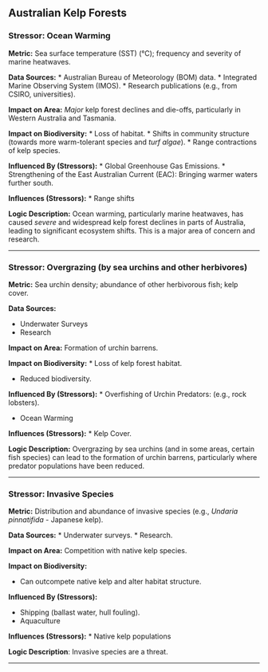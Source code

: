 ## Australian Kelp Forests

### Stressor: Ocean Warming

**Metric:** Sea surface temperature (SST) (°C); frequency and severity of marine heatwaves.

**Data Sources:**
    *   Australian Bureau of Meteorology (BOM) data.
    *   Integrated Marine Observing System (IMOS).
    *   Research publications (e.g., from CSIRO, universities).

**Impact on Area:** *Major* kelp forest declines and die-offs, particularly in Western Australia and Tasmania.

**Impact on Biodiversity:**
    *   Loss of habitat.
    *   Shifts in community structure (towards more warm-tolerant species and *turf algae*).
    *   Range contractions of kelp species.

**Influenced By (Stressors):**
    *   Global Greenhouse Gas Emissions.
    *   Strengthening of the East Australian Current (EAC): Bringing warmer waters further south.

**Influences (Stressors):**
        * Range shifts

**Logic Description:** Ocean warming, particularly marine heatwaves, has caused *severe* and widespread kelp forest declines in parts of Australia, leading to significant ecosystem shifts. This is a major area of concern and research.

---

### Stressor: Overgrazing (by sea urchins and other herbivores)

**Metric:** Sea urchin density; abundance of other herbivorous fish; kelp cover.

**Data Sources:**
  * Underwater Surveys
   * Research

**Impact on Area:** Formation of urchin barrens.

**Impact on Biodiversity:**
    *   Loss of kelp forest habitat.
   * Reduced biodiversity.

**Influenced By (Stressors):**
    *   Overfishing of Urchin Predators: (e.g., rock lobsters).
   * Ocean Warming

**Influences (Stressors):**
    *   Kelp Cover.

**Logic Description:** Overgrazing by sea urchins (and in some areas, certain fish species) can lead to the formation of urchin barrens, particularly where predator populations have been reduced.

---

### Stressor: Invasive Species

**Metric:** Distribution and abundance of invasive species (e.g., *Undaria pinnatifida* - Japanese kelp).

**Data Sources:**
     * Underwater surveys.
     * Research.

**Impact on Area:** Competition with native kelp species.

**Impact on Biodiversity:**
 * Can outcompete native kelp and alter habitat structure.

**Influenced By (Stressors):**
   * Shipping (ballast water, hull fouling).
  * Aquaculture

**Influences (Stressors):**
        * Native kelp populations

**Logic Description**: Invasive species are a threat.

---
